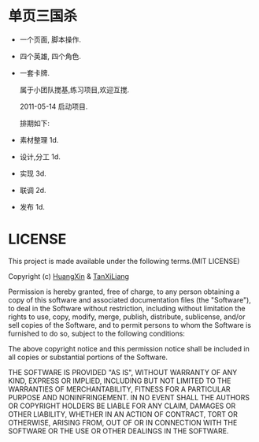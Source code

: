 单页三国杀
============

- 一个页面, 脚本操作.
- 四个英雄, 四个角色.
- 一套卡牌.

  属于小团队搅基,练习项目,欢迎互搅.

  2011-05-14 启动项目.

  排期如下:

- 素材整理 1d.
- 设计,分工 1d.
- 实现 3d.
- 联调 2d.
- 发布 1d. 

LICENSE
===========

This project is made available under the following terms.(MIT LICENSE)

Copyright (c) [HuangXin](mailto:soddyque@gmail.com) & [TanXiLiang]()

Permission is hereby granted, free of charge, to any person obtaining
a copy of this software and associated documentation files (the
"Software"), to deal in the Software without restriction, including
without limitation the rights to use, copy, modify, merge, publish,
distribute, sublicense, and/or sell copies of the Software, and to
permit persons to whom the Software is furnished to do so, subject to
the following conditions:

The above copyright notice and this permission notice shall be included
in all copies or substantial portions of the Software.

THE SOFTWARE IS PROVIDED "AS IS", WITHOUT WARRANTY OF ANY KIND,
EXPRESS OR IMPLIED, INCLUDING BUT NOT LIMITED TO THE WARRANTIES OF
MERCHANTABILITY, FITNESS FOR A PARTICULAR PURPOSE AND NONINFRINGEMENT.
IN NO EVENT SHALL THE AUTHORS OR COPYRIGHT HOLDERS BE LIABLE FOR ANY
CLAIM, DAMAGES OR OTHER LIABILITY, WHETHER IN AN ACTION OF CONTRACT,
TORT OR OTHERWISE, ARISING FROM, OUT OF OR IN CONNECTION WITH THE
SOFTWARE OR THE USE OR OTHER DEALINGS IN THE SOFTWARE.
